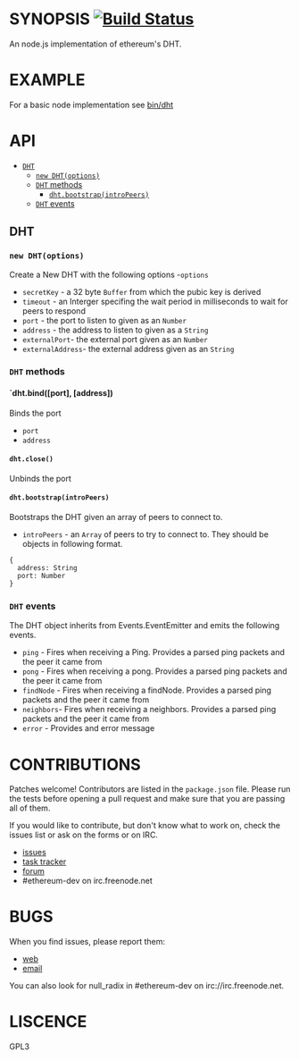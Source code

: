 # SYNOPSIS [![Build Status](https://travis-ci.org/ethereum/ethereumjs-dht.svg)](https://travis-ci.org/ethereum/ethereumjs-dht)
An node.js implementation of ethereum's DHT. 

# EXAMPLE
For a basic node implementation see [bin/dht](bin/dht)

# API
- [`DHT`](#DHT)
    - [`new DHT(options)`](#new-dht-options)
    - [`DHT` methods](#network-methods)
      - [`dht.bootstrap(introPeers)`](#dhtboostrapintropeers)
    - [`DHT` events](#dht-events)

## DHT
### `new DHT(options)`
Create a New DHT with the following options
 -`options`
  - `secretKey` - a 32 byte `Buffer` from which the pubic key is derived
  - `timeout` - an Interger specifing the wait period in milliseconds to wait for peers to respond
  - `port` - the port to listen to given as an `Number`
  - `address` - the address to listen to given as a `String`
  - `externalPort`- the external port given as an `Number`
  - `externalAddress`- the external address given as an `String`

### `DHT` methods
#### `dht.bind([port], [address])
Binds the port
- `port` 
- `address`

#### `dht.close()`
Unbinds the port

#### `dht.bootstrap(introPeers)`
Bootstraps the DHT given an array of peers to connect to.
- `introPeers` - an `Array` of peers to try to connect to. They should be objects in following format.
```
{
  address: String
  port: Number
}
```

### `DHT` events
The DHT object inherits from Events.EventEmitter and emits the following events. 
- `ping` - Fires when receiving a Ping. Provides a parsed ping packets and the peer it came from
- `pong` - Fires when receiving a pong. Provides a parsed ping packets and the peer it came from
- `findNode` - Fires when receiving a findNode. Provides a parsed ping packets and the peer it came from
- `neighbors`-  Fires when receiving a neighbors. Provides a parsed ping packets and the peer it came from
- `error` - Provides and error message 

# CONTRIBUTIONS

Patches welcome! Contributors are listed in the `package.json` file.
Please run the tests before opening a pull request and make sure that you are
passing all of them.

If you would like to contribute, but don't know what to work on, check
the issues list or ask on the forms or on IRC.

* [issues](http://github.com/ethereum/ethereumjs-lib/issues)
* [task tracker](https://waffle.io/ethereum/ethereumjs-lib)
* [forum](https://forum.ethereum.org/categories/node-ethereum)
* #ethereum-dev on irc.freenode.net

# BUGS

When you find issues, please report them:

* [web](http://github.com/ethereum/ethereumjs-dht/issues)
* [email](mailto:mb@ethdev.com)

You can also look for null_radix in #ethereum-dev on irc://irc.freenode.net. 

# LISCENCE
GPL3
